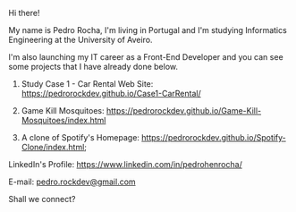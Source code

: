 Hi there!

My name is Pedro Rocha, I'm living in Portugal and I'm studying Informatics Engineering at the University of Aveiro.

I'm also launching my IT career as a Front-End Developer and you can see some projects that I have already done below.

1) Study Case 1 - Car Rental Web Site: https://pedrorockdev.github.io/Case1-CarRental/

2) Game Kill Mosquitoes: https://pedrorockdev.github.io/Game-Kill-Mosquitoes/index.html

3) A clone of Spotify's Homepage: https://pedrorockdev.github.io/Spotify-Clone/index.html;

LinkedIn's Profile: https://www.linkedin.com/in/pedrohenrocha/

E-mail: pedro.rockdev@gmail.com

Shall we connect?
